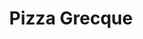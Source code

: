 ---
title: "Pizza Grecque"
description: "champignons, poivrons verts, oignons, olives noires, tomates et fromage feta"
price_s: "14"
price_m: "20"
price_l: "24"
price_xl: "28"
weight: "14"
---